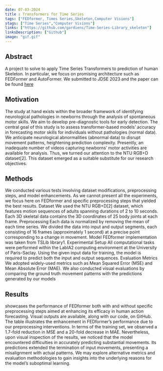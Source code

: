 ```yaml
---
date: 07-03-2024
title : Transformers for Time Series
tags: ["FEDformer, Times Series,Skeleton,Computer Visions"]
stags: ["Time Series","Computer Visions"]
links: ["https://github.com/gardiens/Time-Series-Library_skeleton"]
linksDescription: ["Github"]
image: "gif.gif"
---
```


## Abstract

A project to solve to apply Time Series Transformers to prediction of human Skeleton. 
In particular, we focus on promising architecture such as FEDFormer and AutoFormer.
We submitted to JDSE 2023 and the paper can be found [here](https://github.com/gardiens/Time-Series-Library_skeleton/blob/master/9_Investigating_Transformers_f.pdf)


## Motivation 

The study at hand exists within the broader framework of identifying neurological pathologies in newborns through the analysis of spontaneous motor skills. We aim to develop pre-diagnostic tools for early detection. The central goal of this study
is to assess transformer-based models’ accuracy in forecasting motor skills for individuals without pathologies (normal data). We anticipate neurological abnormalities
(abnormal data) to disrupt movement patterns, heightening prediction complexity.
Presently, an inadequate number of videos capturing newborns’ motor activities are available for analysis. Thus, we turned our attention to the NTU RGB+D
dataset[2]. This dataset emerged as a suitable substitute for our research objectives.


## Methods 
We conducted various tests involving dataset modifications, preprocessing steps,
and model enhancements. As we cannot present all the experiments, we focus here
on FEDformer and specific preprocessing steps that yielded the best results.
Dataset We used the NTU RGB+D[2] dataset, which features motion sequences of
adults spanning durations of 2 to 10 seconds. Each 3D skeletal data contains the 3D
coordinates of 25 body joints at each frame.
Preprocessing Each data is normalized by removing the mean of each time series.
We divided the data into input and output segments, each consisting of 16 frames
(approximately 1 second) at a precise point corresponding to a change in movement.
Model FEDformer implementation was taken from TSLib library1.
Experimental Setup All computational tasks were performed within the LabIA2
computing environment at the University of Paris-Saclay. Using the given input data
for training, the model is required to predict both the input and output sequences.
Evaluation Metrics We adopted widely-used metrics such as Mean Squared Error
(MSE) and Mean Absolute Error (MAE). We also conducted visual evaluations by
comparing the ground truth movement patterns with the predictions generated by our
models


## Results 
showcases the performance of FEDformer both with and without specific
preprocessing steps aimed at enhancing its efficacy in human action forecasting. Visual
outputs are available, along with our code, on GitHub.
The table illustrates the enhancement in FEDformer’s performance due to our preprocessing interventions. In terms of the training set, we observed a 1.7-fold reduction
in MSE and a 20-fold decrease in MAE.
Nevertheless, upon visual inspection of the results, we noticed that the model
encountered difficulties in accurately predicting substantial movements. Its predictions
extended the termination of input movements, presenting a misalignment with actual
patterns.
We may explore alternative metrics and evaluation methodologies to gain insights
into the underlying reasons for the model’s suboptimal learning.

